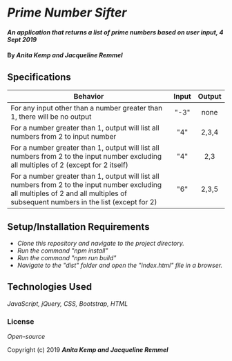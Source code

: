 # _Prime Number Sifter_

#### _An application that returns a list of prime numbers based on user input, 4 Sept 2019_

#### By _**Anita Kemp and Jacqueline Remmel**_

## Specifications

| Behavior | Input | Output |
| -------- | :---------: | :---------: |
|For any input other than a number greater than 1, there will be no output|"-3"|none|
|For a number greater than 1, output will list all numbers from 2 to input number| "4"| 2,3,4|
|For a number greater than 1, output will list all numbers from 2 to the input number excluding all multiples of 2 (except for 2 itself)| "4"| 2,3|
|For a number greater than 1, output will list all numbers from 2 to the input number excluding all multiples of 2 and all multiples of subsequent numbers in the list (except for 2)| "6"| 2,3,5|

## Setup/Installation Requirements

* _Clone this repository and navigate to the project directory._
* _Run the command "npm install"_
* _Run the command "npm run build"_
* _Navigate to the "dist" folder and open the "index.html" file in a browser._


## Technologies Used

_JavaScript, jQuery, CSS, Bootstrap, HTML_

### License

*Open-source*

Copyright (c) 2019 **_Anita Kemp and Jacqueline Remmel_**
